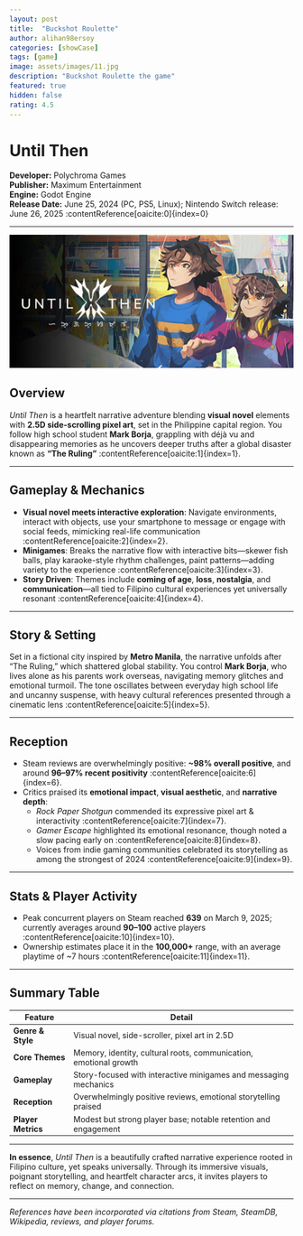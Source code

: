 ```yaml
---
layout: post
title:  "Buckshot Roulette"
author: alihan98ersoy
categories: [showCase]
tags: [game]
image: assets/images/11.jpg
description: "Buckshot Roulette the game"
featured: true
hidden: false
rating: 4.5
---
```


# Until Then

**Developer:** Polychroma Games  
**Publisher:** Maximum Entertainment  
**Engine:** Godot Engine  
**Release Date:** June 25, 2024 (PC, PS5, Linux); Nintendo Switch release: June 26, 2025 :contentReference[oaicite:0]{index=0}

---

<img src="https://raw.githubusercontent.com/alihan98ersoy/markdown_files/refs/heads/master/godot_awesome/v001/assets/until_then_header.jpg" style="zoom:200%;" />

##  Overview

*Until Then* is a heartfelt narrative adventure blending **visual novel** elements with **2.5D side-scrolling pixel art**, set in the Philippine capital region. You follow high school student **Mark Borja**, grappling with déjà vu and disappearing memories as he uncovers deeper truths after a global disaster known as **“The Ruling”** :contentReference[oaicite:1]{index=1}.

---

##  Gameplay & Mechanics

- **Visual novel meets interactive exploration**: Navigate environments, interact with objects, use your smartphone to message or engage with social feeds, mimicking real-life communication :contentReference[oaicite:2]{index=2}.
- **Minigames**: Breaks the narrative flow with interactive bits—skewer fish balls, play karaoke-style rhythm challenges, paint patterns—adding variety to the experience :contentReference[oaicite:3]{index=3}.
- **Story Driven**: Themes include **coming of age**, **loss**, **nostalgia**, and **communication**—all tied to Filipino cultural experiences yet universally resonant :contentReference[oaicite:4]{index=4}.

---

##  Story & Setting

Set in a fictional city inspired by **Metro Manila**, the narrative unfolds after “The Ruling,” which shattered global stability. You control **Mark Borja**, who lives alone as his parents work overseas, navigating memory glitches and emotional turmoil. The tone oscillates between everyday high school life and uncanny suspense, with heavy cultural references presented through a cinematic lens :contentReference[oaicite:5]{index=5}.

---

##  Reception

- Steam reviews are overwhelmingly positive: **~98% overall positive**, and around **96–97% recent positivity** :contentReference[oaicite:6]{index=6}.
- Critics praised its **emotional impact**, **visual aesthetic**, and **narrative depth**:
  - *Rock Paper Shotgun* commended its expressive pixel art & interactivity :contentReference[oaicite:7]{index=7}.
  - *Gamer Escape* highlighted its emotional resonance, though noted a slow pacing early on :contentReference[oaicite:8]{index=8}.
  - Voices from indie gaming communities celebrated its storytelling as among the strongest of 2024 :contentReference[oaicite:9]{index=9}.

---

##  Stats & Player Activity

- Peak concurrent players on Steam reached **639** on March 9, 2025; currently averages around **90–100** active players :contentReference[oaicite:10]{index=10}.
- Ownership estimates place it in the **100,000+** range, with an average playtime of ~7 hours :contentReference[oaicite:11]{index=11}.

---

##  Summary Table

| Feature            | Detail                                                       |
| ------------------ | ------------------------------------------------------------ |
| **Genre & Style**  | Visual novel, side-scroller, pixel art in 2.5D               |
| **Core Themes**    | Memory, identity, cultural roots, communication, emotional growth |
| **Gameplay**       | Story-focused with interactive minigames and messaging mechanics |
| **Reception**      | Overwhelmingly positive reviews, emotional storytelling praised |
| **Player Metrics** | Modest but strong player base; notable retention and engagement |

---

**In essence**, *Until Then* is a beautifully crafted narrative experience rooted in Filipino culture, yet speaks universally. Through its immersive visuals, poignant storytelling, and heartfelt character arcs, it invites players to reflect on memory, change, and connection.  

---

*References have been incorporated via citations from Steam, SteamDB, Wikipedia, reviews, and player forums.*  